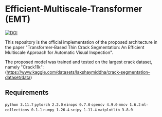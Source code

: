 # Efficient-Multiscale-Transformer (EMT)

[![DOI](https://zenodo.org/badge/796794978.svg)](https://zenodo.org/doi/10.5281/zenodo.11166041)

This repository is the official implementation of the proposed architecture in the paper "Transformer-Based Thin Crack Segmentation: An Efficient Multiscale Approach for Automatic Visual Inspection".

The proposed model was trained and tested on the largest crack dataset, namely "Crack11k": (https://www.kaggle.com/datasets/lakshaymiddha/crack-segmentation-dataset/data)

## Requirements
`python 3.11.7`
`pytorch 2.2.0`
`einops 0.7.0`
`opencv 4.9.0`
`mmcv 1.6.2`
`ml-collections 0.1.1`
`numpy 1.26.4`
`scipy 1.11.4`
`matplotlib 3.8.0`
